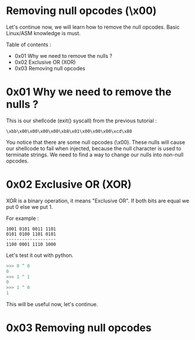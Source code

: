 # Removing null opcodes (\x00)
Let's continue now, we will learn how to remove the null opcodes. Basic Linux/ASM knowledge is must.

Table of contents :
+ 0x01 Why we need to remove the nulls ?
+ 0x02 Exclusive OR (XOR)
+ 0x03 Removing null opcodes

# 0x01 Why we need to remove the nulls ?

This is our shellcode (exit() syscall) from the previous tutorial : 
```
\xbb\x00\x00\x00\x00\xb8\x01\x00\x00\x00\xcd\x80
```

You notice that there are some null opcodes (\x00). These nulls will cause our shellcode to fail when injected, because the null character is used to terminate strings. We need to find a way to change our nulls into non-null opcodes.

# 0x02 Exclusive OR (XOR)

XOR is a binary operation, it means "Exclusive OR". If both bits are equal we put 0 else we put 1.

For example :

```
1001 0101 0011 1101
0101 0100 1101 0101
-------------------
1100 0001 1110 1000
```

Let's test it out with python.

```python
>>> 0 ^ 0
0
>>> 1 ^ 1
0
>>> 1 ^ 0
1
```

This will be useful now, let's continue.

# 0x03 Removing null opcodes



